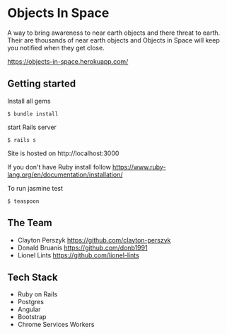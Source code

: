 # Objects In Space

A way to bring awareness to near earth objects and there threat to earth. Their are thousands of near earth objects and Objects in Space will keep you notified when they get close.

https://objects-in-space.herokuapp.com/

## Getting started

Install all gems

    $ bundle install

start Rails server

    $ rails s

Site is hosted on http://localhost:3000

If you don't have Ruby install follow https://www.ruby-lang.org/en/documentation/installation/

To run jasmine test 

    $ teaspoon

## The Team
- Clayton Perszyk https://github.com/clayton-perszyk
- Donald Bruanis https://github.com/donb1991
- Lionel Lints https://github.com/lionel-lints

## Tech Stack

- Ruby on Rails
- Postgres
- Angular
- Bootstrap
- Chrome Services Workers
